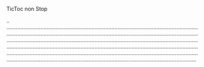TicToc non Stop

..
.......................................................................................................................................................................................................................................................................................................................................................................................................................................................................................................................................................................................................................................................................................................................................................................